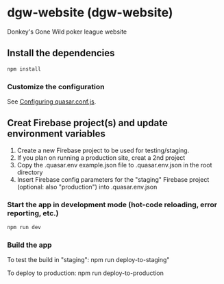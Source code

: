 # dgw-website (dgw-website)

Donkey's Gone Wild poker league website

## Install the dependencies
```bash
npm install
```

### Customize the configuration
See [Configuring quasar.conf.js](https://quasar.dev/quasar-cli/quasar-conf-js).

## Creat Firebase project(s) and update environment variables
1. Create a new Firebase project to be used for testing/staging.
2. If you plan on running a production site, creat a 2nd project
3. Copy the .quasar.env example.json file to .quasar.env.json in the root directory
4. Insert Firebase config parameters for the "staging" Firebase project (optional: also "production") into .quasar.env.json

### Start the app in development mode (hot-code reloading, error reporting, etc.)
```bash
npm run dev
```

### Build the app
To test the build in "staging":
npm run deploy-to-staging"

To deploy to production:
npm run deploy-to-production

